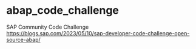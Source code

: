 # abap_code_challenge
SAP Community Code Challenge <br>
https://blogs.sap.com/2023/05/10/sap-developer-code-challenge-open-source-abap/

